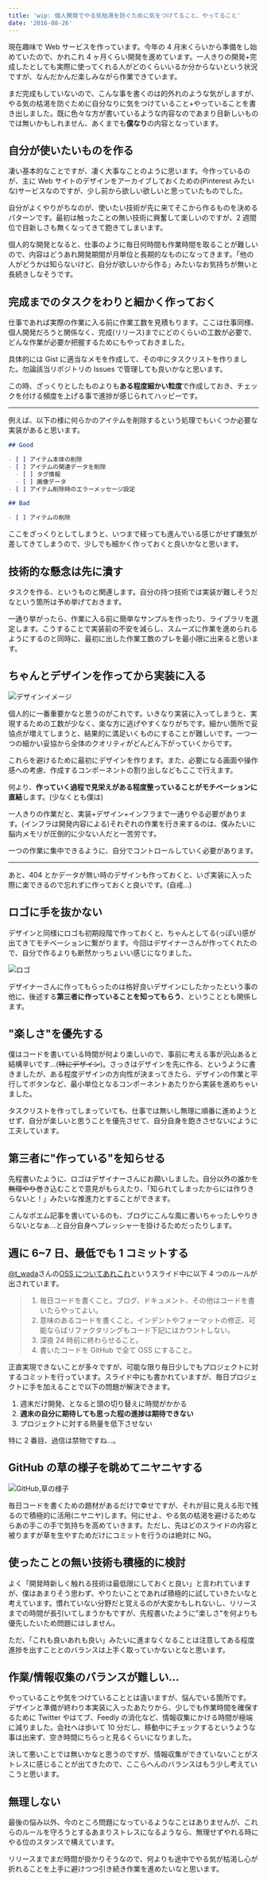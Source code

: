 ```yaml
---
title: 'wip: 個人開発でやる気枯渇を防ぐために気をつけてること、やってること'
date: '2016-08-26'
---
```


現在趣味で Web サービスを作っています。今年の 4 月末くらいから準備をし始めていたので、かれこれ 4 ヶ月くらい開発を進めています。一人きりの開発+完成したとしても実際に使ってくれる人がどのくらいいるか分からないという状況ですが、なんだかんだ楽しみながら作業できています。

まだ完成もしていないので、こんな事を書くのは的外れのような気がしますが、やる気の枯渇を防ぐために自分なりに気をつけていること+やっていることを書き出しました。既に色々な方が書いているような内容なのであまり目新しいものでは無いかもしれません、あくまでも**僕なり**の内容となっています。

## 自分が使いたいものを作る

凄い基本的なことですが、凄く大事なことのように思います。今作っているのが、主に Web サイトのデザインをアーカイブしておくための(Pinterest みたいな)サービスなのですが、少し前から欲しい欲しいと思っていたものでした。

自分がよくやりがちなのが、使いたい技術が先に来てそこから作るものを決めるパターンです。最初は触ったことの無い技術に興奮して楽しいのですが、2 週間位で目新しさも無くなってきて飽きてしまいます。

個人的な開発となると、仕事のように毎日何時間も作業時間を取ることが難しいので、内容はどうあれ開発期間が月単位と長期的なものになってきます。「他の人がどうかは知らないけど、自分が欲しいから作る」みたいなお気持ちが無いと長続きしなそうです。

## 完成までのタスクをわりと細かく作っておく

仕事であれば実際の作業に入る前に作業工数を見積もります。ここは仕事同様、個人開発だろうと関係なく、完成(リリース)までにどのくらいの工数が必要で、どんな作業が必要か把握するためにもやっておきました。

具体的には Gist に適当なメモを作成して、その中にタスクリストを作りました。勿論該当リポジトリの Issues で管理しても良いかなと思います。

この時、ざっくりとしたものよりも**ある程度細かい粒度**で作成しておき、チェックを付ける頻度を上げる事で進捗が感じられてハッピーです。

---

例えば、以下の様に何らかのアイテムを削除するという処理でもいくつか必要な実装があると思います。

```markdown
## Good

- [ ] アイテム本体の削除
- [ ] アイテムの関連データを削除
  - [ ] タグ情報
  - [ ] 画像データ
- [ ] アイテム削除時のエラーメッセージ設定

## Bad

- [ ] アイテムの削除
```

ここをざっくりとしてしまうと、いつまで経っても進んでいる感じがせず嫌気が差してきてしまうので、少しでも細かく作っておくと良いかなと思います。

## 技術的な懸念は先に潰す

タスクを作る、というものと関連します。自分の持つ技術では実装が難しそうだなという箇所は予め挙げておきます。

一通り挙がったら、作業に入る前に簡単なサンプルを作ったり、ライブラリを選定します。こうすることで実装前の不安を減らし、スムーズに作業を進められるようにするのと同時に、最初に出した作業工数のブレを最小限に出来ると思います。

## ちゃんとデザインを作ってから実装に入る

![デザインイメージ](design.png)

個人的に一番重要かなと思うのがこれです。いきなり実装に入ってしまうと、実現するための工数が少なく、楽な方に逃げやすくなりがちです。細かい箇所で妥協点が増えてしまうと、結果的に満足いくものにすることが難しいです。一つ一つの細かい妥協から全体のクオリティがどんどん下がっていくからです。

これらを避けるために最初にデザインを作ります。また、必要になる画面や操作感への考慮、作成するコンポーネントの割り出しなどもここで行えます。

何より、**作っていく過程で見栄えがある程度整っていることがモチベーションに直結**します。(少なくとも僕は)

一人きりの作業だと、実装+デザイン+インフラまで一通りやる必要があります。(インフラは開発内容による)それぞれの作業を行き来するのは、僕みたいに脳内メモリが圧倒的に少ない人だと一苦労です。

一つの作業に集中できるように、自分でコントロールしていく必要があります。

---

あと、404 とかデータが無い時のデザインも作っておくと、いざ実装に入った際に楽できるので忘れずに作っておくと良いです。(自戒...)

## ロゴに手を抜かない

デザインと同様にロゴも初期段階で作っておくと、ちゃんとしてる(っぽい)感が出てきてモチベーションに繋がります。今回はデザイナーさんが作ってくれたので、自分で作るよりも断然かっちょいい感じになりました。

![ロゴ](logo.png)

デザイナーさんに作ってもらったのは格好良いデザインにしたかったという事の他に、後述する**第三者に作っていることを知ってもらう**、ということとも関係します。

## "楽しさ"を優先する

僕はコードを書いている時間が何より楽しいので、事前に考える事が沢山あると結構辛いです...(~~特にデザイン~~)。さっきはデザインを先に作る、というように書きましたが、ある程度デザインの方向性が決まってきたら、デザインの作業と平行してボタンなど、最小単位となるコンポーネントあたりから実装を進めちゃいました。

タスクリストを作ってしまっていても、仕事では無いし無理に順番に進めようとせず、自分が楽しいと思うことを優先させて、自分自身を飽きさせないにように工夫しています。

## 第三者に"作っている"を知らせる

先程書いたように、ロゴはデザイナーさんにお願いしました。自分以外の誰かを~~無理やり~~巻き込むことで意見がもらえたり、「知られてしまったからには作りきらないと！」みたいな推進力とすることができます。

こんなポエム記事を書いているのも、ブログにこんな風に書いちゃったしやりきらないとなぁ...と自分自身へプレッシャーを掛けるためだったりします。

## 週に 6~7 日、最低でも 1 コミットする

[@t_wada](https://twitter.com/t_wada?lang=ja)さんの[OSS についてあれこれ](http://www.slideshare.net/t_wada/javajaoss)というスライド中に以下 4 つのルールが出されています。

> 1. 毎日コードを書くこと。ブログ、ドキュメント、その他はコードを書いたらやってよい。
> 2. 意味のあるコードを書くこと。インデントやフォーマットの修正、可能ならばリファクタリングもコード下記にはカウントしない。
> 3. 深夜 24 時前に終わらせること。
> 4. 書いたコードを GitHub で全て OSS にすること。

正直実現できないことが多々ですが、可能な限り毎日少しでもプロジェクトに対するコミットを行っています。スライド中にも書かれていますが、毎日プロジェクトに手を加えることで以下の問題が解決できます。

1. 週末だけ開発、となると頭の切り替えに時間がかかる
2. **週末の自分に期待しても思った程の進捗は期待できない**
3. プロジェクトに対する熱量を低下させない

特に 2 番目、過信は禁物ですね...。

## GitHub の草の様子を眺めてニヤニヤする

![GitHub,草の様子](github.png)

毎日コードを書くための題材があるだけで幸せですが、それが目に見える形で残るので積極的に活用(ニヤニヤ)します。何にせよ、やる気の枯渇を避けるためならあの手この手で気持ちを高めていきます。ただし、先ほどのスライドの内容と被りますが草を生やすためだけにコミットを行うのは絶対に NG。

## 使ったことの無い技術も積極的に検討

よく「開発時新しく触れる技術は最低限にしておくと良い」と言われていますが、僕はあまりそう思わず、やりたいことであれば積極的に試していきたいなと考えています。慣れていない分野だと覚えるのが大変かもしれないし、リリースまでの時間が長引いてしまうかもですが、先程書いたように"楽しさ"を何よりも優先したいため問題にはしません。

ただ、「これも良いあれも良い」みたいに進まなくなることは注意してある程度進捗を出すこととのバランスは上手く取っていかないとなと思います。

## 作業/情報収集のバランスが難しい...

やっていることや気をつけていることとは違いますが、悩んでいる箇所です。  
デザインと準備が終わり本実装に入ったあたりから、少しでも作業時間を確保するために Twitter やはてブ、Feedly の消化など、情報収集にかける時間が極端に減りました。会社へは歩いて 10 分だし、移動中にチェックするというような事は出来ず、空き時間にちらっと見るくらいになりました。

決して悪いことでは無いかなと思うのですが、情報収集ができていないことがストレスに感じることが出てきたので、ここらへんのバランスはもう少し考えていこうと思います。

## 無理しない

最後の悩み以外、今のところ問題になっているようなことはありませんが、これらのルールを守ろうとするあまりストレスになるようなら、無理せずやれる時にやる位のスタンスで構えています。

リリースまでまだ時間が掛かりそうなので、何よりも途中でやる気が枯渇し心が折れることを上手に避けつつ引き続き作業を進めたいなと思います。
